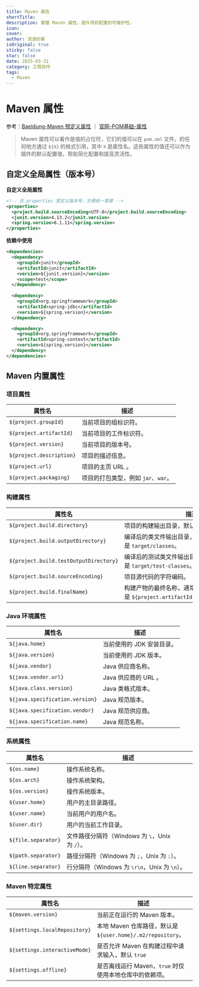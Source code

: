 ```yaml
---
title: Maven 属性
shortTitle: 
description: 掌握 Maven 属性，提升项目配置的可维护性。
icon: 
cover: 
author: 流浪码客
isOriginal: true
sticky: false
star: false
date: 2025-03-31
category: 工程协作
tags:
  - Maven
---
```

# Maven 属性
参考：[Baeldung-Maven 预定义属性](https://www.baeldung.com/maven-predefined-properties) ｜ [官网-POM基础-属性](https://maven.apache.org/pom.html#Properties)

> Maven 属性可以看作是值的占位符，它们的值可以在 `pom.xml` 文件。的任何地方通过 `${X}` 的格式引用，其中 `X` 是属性名。这些属性的值还可以作为插件的默认配置值，帮助简化配置和提高灵活性。
## 自定义全局属性（版本号）
**自定义全局属性**
```xml
<!-- 在 properties 里定义版本号，方便统一管理 -->
<properties>
  <project.build.sourceEncoding>UTF-8</project.build.sourceEncoding>
  <junit.version>4.13.2</junit.version>
  <spring.version>6.1.11</spring.version>
</properties>
```
**依赖中使用**
```xml
<dependencies>
  <dependency>
    <groupId>junit</groupId>
    <artifactId>junit</artifactId>
    <version>${junit.version}</version>
    <scope>test</scope>
  </dependency>
  
  <dependency>
    <groupId>org.springframework</groupId>
    <artifactId>spring-jdbc</artifactId>
    <version>${spring.version}</version>
  </dependency>

  <dependency>
    <groupId>org.springframework</groupId>
    <artifactId>spring-context</artifactId>
    <version>${spring.version}</version>
  </dependency>
</dependencies>
```

## Maven 内置属性

### 项目属性
| 属性名                               | 描述                      |
| --------------------------------- | ----------------------- |
| `${project.groupId}`              | 当前项目的组标识符。              |
| `${project.artifactId}`           | 当前项目的工件标识符。             |
| `${project.version}`              | 当前项目的版本号。               |
| `${project.description}`          | 项目的描述信息。                |
| `${project.url}`                  | 项目的主页 URL 。             |
| `${project.packaging}`            | 项目的打包类型，例如 `jar`、`war`。 |
### 构建属性
| 属性名                                    | 描述                                                        |
| -------------------------------------- | --------------------------------------------------------- |
| `${project.build.directory}`           | 项目的构建输出目录，默认是 `target`。                                   |
| `${project.build.outputDirectory}`     | 编译后的类文件输出目录，默认是 `target/classes`。                         |
| `${project.build.testOutputDirectory}` | 编译后的测试类文件输出目录，默认是 `target/test-classes`。                  |
| `${project.build.sourceEncoding}`      | 项目源代码的字符编码。                                               |
| `${project.build.finalName}`           | 构建产物的最终名称，通常是 `${project.artifactId}-${project.version}`。 |
### Java 环境属性
|属性名|描述|
|---|---|
|`${java.home}`|当前使用的 JDK 安装目录。|
|`${java.version}`|当前使用的 JDK 版本。|
|`${java.vendor}`|Java 供应商名称。|
|`${java.vendor.url}`|Java 供应商的 URL 。|
|`${java.class.version}`|Java 类格式版本。|
|`${java.specification.version}`|Java 规范版本。|
|`${java.specification.vendor}`|Java 规范供应商。|
|`${java.specification.name}`|Java 规范名称。|
### 系统属性
| 属性名                 | 描述                                  |
| ------------------- | ----------------------------------- |
| `${os.name}`        | 操作系统名称。                             |
| `${os.arch}`        | 操作系统架构。                             |
| `${os.version}`     | 操作系统版本。                             |
| `${user.home}`      | 用户的主目录路径。                           |
| `${user.name}`      | 当前用户的用户名。                           |
| `${user.dir}`       | 用户的当前工作目录。                          |
| `${file.separator}` | 文件路径分隔符（Windows 为 `\`，Unix 为 `/`）。  |
| `${path.separator}` | 路径分隔符（Windows 为 `;`，Unix 为 `:`）。    |
| `${line.separator}` | 行分隔符（Windows 为 `\r\n`，Unix 为 `\n`）。 |
### Maven 特定属性
| 属性名                           | 描述                                               |
| ----------------------------- | ------------------------------------------------ |
| `${maven.version}`            | 当前正在运行的 Maven 版本。                                |
| `${settings.localRepository}` | 本地 Maven 仓库路径，默认是 `${user.home}/.m2/repository`。 |
| `${settings.interactiveMode}` | 是否允许 Maven 在构建过程中请求输入，默认 `true`                  |
| `${settings.offline}`         | 是否离线运行 Maven，`true` 时仅使用本地仓库中的依赖项。               |
